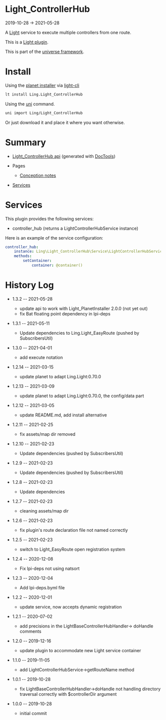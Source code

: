Light_ControllerHub
===========
2019-10-28 -> 2021-05-28



A [Light](https://github.com/lingtalfi/Light) service to execute multiple controllers from one route.


This is a [Light plugin](https://github.com/lingtalfi/Light/blob/master/doc/pages/plugin.md).

This is part of the [universe framework](https://github.com/karayabin/universe-snapshot).


Install
==========
Using the [planet installer](https://github.com/lingtalfi/Light_PlanetInstaller) via [light-cli](https://github.com/lingtalfi/Light_Cli)
```bash
lt install Ling.Light_ControllerHub
```

Using the [uni](https://github.com/lingtalfi/universe-naive-importer) command.
```bash
uni import Ling/Light_ControllerHub
```

Or just download it and place it where you want otherwise.






Summary
===========
- [Light_ControllerHub api](https://github.com/lingtalfi/Light_ControllerHub/blob/master/doc/api/Ling/Light_ControllerHub.md) (generated with [DocTools](https://github.com/lingtalfi/DocTools))
- Pages
    - [Conception notes](https://github.com/lingtalfi/Light_ControllerHub/blob/master/doc/pages/conception-notes.md)

- [Services](#services)



Services
=========


This plugin provides the following services:

- controller_hub (returns a LightControllerHubService instance)


Here is an example of the service configuration:

```yaml
controller_hub:
    instance: Ling\Light_ControllerHub\Service\LightControllerHubService
    methods:
        setContainer:
            container: @container()

```




History Log
=============

- 1.3.2 -- 2021-05-28

    - update api to work with Light_PlanetInstaller 2.0.0 (not yet out)
    - fix Bat floating point dependency in lpi-deps
  
- 1.3.1 -- 2021-05-11

    - Update dependencies to Ling.Light_EasyRoute (pushed by SubscribersUtil)

- 1.3.0 -- 2021-04-01

    - add execute notation
  
- 1.2.14 -- 2021-03-15

    - update planet to adapt Ling.Light:0.70.0
  
- 1.2.13 -- 2021-03-09

    - update planet to adapt Ling.Light:0.70.0, the config/data part
  
- 1.2.12 -- 2021-03-05

    - update README.md, add install alternative

- 1.2.11 -- 2021-02-25

    - fix assets/map dir removed

- 1.2.10 -- 2021-02-23

    - Update dependencies (pushed by SubscribersUtil)

- 1.2.9 -- 2021-02-23

    - Update dependencies (pushed by SubscribersUtil)

- 1.2.8 -- 2021-02-23

    - Update dependencies

- 1.2.7 -- 2021-02-23

  - cleaning assets/map dir 
  
- 1.2.6 -- 2021-02-23

  - fix plugin's route declaration file not named correctly 
  
- 1.2.5 -- 2021-02-23

  - switch to Light_EasyRoute open registration system

- 1.2.4 -- 2020-12-08

    - Fix lpi-deps not using natsort

- 1.2.3 -- 2020-12-04

    - Add lpi-deps.byml file

- 1.2.2 -- 2020-12-01

    - update service, now accepts dynamic registration
    
- 1.2.1 -- 2020-07-02

    - add precisions in the LightBaseControllerHubHandler-> doHandle comments
    
- 1.2.0 -- 2019-12-16

    - update plugin to accommodate new Light service container

- 1.1.0 -- 2019-11-05

    - add LightControllerHubService->getRouteName method
    
- 1.0.1 -- 2019-10-28

    - fix LightBaseControllerHubHandler->doHandle not handling directory traversal correctly with $controllerDir argument
    
- 1.0.0 -- 2019-10-28

    - initial commit